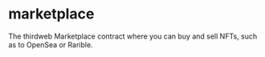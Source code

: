 # marketplace
The thirdweb Marketplace contract where you can buy and sell NFTs, such as to OpenSea or Rarible.
